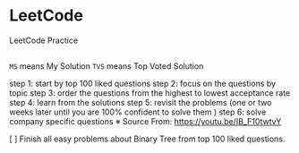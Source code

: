 # LeetCode

LeetCode Practice

##

`MS` means My Solution
`TVS` means Top Voted Solution

step 1: start by top 100 liked questions
step 2: focus on the questions by topic
step 3: order the questions from the highest to lowest acceptance rate
step 4: learn from the solutions
step 5: revisit the problems (one or two weeks later until you are 100% confident to solve them )
step 6: solve company specific questions
※ Source From: https://youtu.be/IB_F10twtvY

[ ] Finish all easy problems about Binary Tree from top 100 liked questions.
